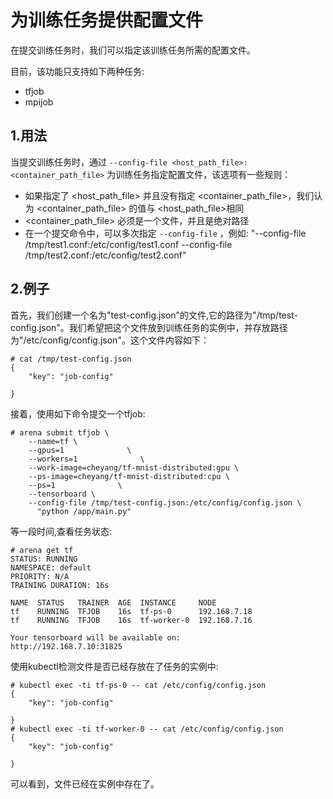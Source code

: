 #  为训练任务提供配置文件

在提交训练任务时，我们可以指定该训练任务所需的配置文件。

目前，该功能只支持如下两种任务:

* tfjob
* mpijob

## 1.用法

当提交训练任务时，通过 `--config-file <host_path_file>:<container_path_file>` 为训练任务指定配置文件，该选项有一些规则：

* 如果指定了 <host_path_file> 并且没有指定 <container_path_file>，我们认为 <container_path_file> 的值与 <host_path_file>相同
* <container_path_file> 必须是一个文件，并且是绝对路径
*  在一个提交命令中，可以多次指定 `--config-file` ，例如: "--config-file /tmp/test1.conf:/etc/config/test1.conf --config-file /tmp/test2.conf:/etc/config/test2.conf"


## 2.例子


首先，我们创建一个名为"test-config.json"的文件,它的路径为"/tmp/test-config.json"。我们希望把这个文件放到训练任务的实例中，并存放路径为"/etc/config/config.json"。这个文件内容如下：
```
# cat /tmp/test-config.json
{
    "key": "job-config"

}
```
接着，使用如下命令提交一个tfjob:
```
# arena submit tfjob \
    --name=tf \
    --gpus=1              \
    --workers=1              \
    --work-image=cheyang/tf-mnist-distributed:gpu \
    --ps-image=cheyang/tf-mnist-distributed:cpu \
    --ps=1              \
    --tensorboard \
    --config-file /tmp/test-config.json:/etc/config/config.json \
      "python /app/main.py"
```
等一段时间,查看任务状态:
```
# arena get tf
STATUS: RUNNING
NAMESPACE: default
PRIORITY: N/A
TRAINING DURATION: 16s

NAME  STATUS   TRAINER  AGE  INSTANCE     NODE
tf    RUNNING  TFJOB    16s  tf-ps-0      192.168.7.18
tf    RUNNING  TFJOB    16s  tf-worker-0  192.168.7.16

Your tensorboard will be available on:
http://192.168.7.10:31825
```
使用kubectl检测文件是否已经存放在了任务的实例中:
```
# kubectl exec -ti tf-ps-0 -- cat /etc/config/config.json
{
    "key": "job-config"

}
# kubectl exec -ti tf-worker-0 -- cat /etc/config/config.json
{
    "key": "job-config"

}

```

可以看到，文件已经在实例中存在了。
